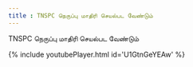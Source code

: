 ```yaml
---
title : TNSPC நெருப்பு மாதிரி செயல்பட வேண்டும்
---
```


TNSPC நெருப்பு மாதிரி செயல்பட வேண்டும்



{% include youtubePlayer.html id='U1GtnGeYEAw' %}
